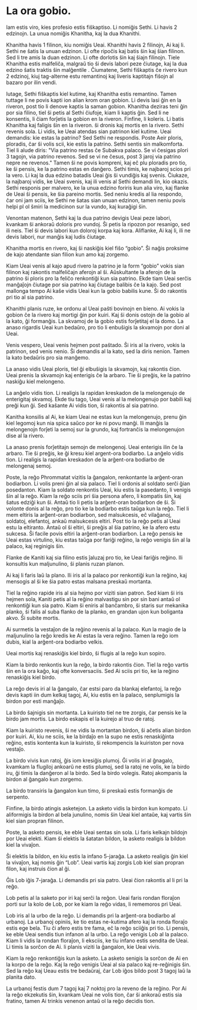 <link rel="stylesheet" href="stilo.css">  

# La ora gobio.

Iam estis viro, kies profesio estis fiŝkaptiso. Li nomiĝis Sethi. Li havis 2 edzinojn. La unua nomiĝis Khanitha, kaj la dua  Khanithi.

Khanitha havis 1 filinon, kiu nomiĝis Ueai. Khanithi havis 2 filinojn, Ai kaj Ii.
Sethi ne ŝatis la unuan edzinon. Li ofte ripoĉis kaj batis ŝin kaj ŝian filinon. Sed li tre amis la duan edzinon. Li ofte dorlotis ŝin kaj ŝiajn filinojn. Tiele Khanitha estis malfeliĉa, malgraŭ tio ŝi devis labori peze ĉiutage, kaj la dua edzino ŝatis traktis ŝin malĝentile . Ĉiumatene, Sethi fiŝkaptis ĉe rivero kun 2 edzinoj, kiuj tag-alterne estu remantinoj kaj liveris kaptitajn fiŝojn al bazaro por ilin vendi.

Iutage, Sethi fiŝkaptis kiel kutime, kaj Khanitha estis remantino. Tamen tuttage li ne povis kapti ion alian krom oran gobion. Li devis lasi ĝin en la riveron, post tio li denove kaptis la saman gobion. Khanitha deziras teni ĝin por sia filino, tiel ŝi petis al Sethi ĉiufoje, kiam li kaptis ĝin. Sed li ne konsentis, li ĉiam forĵetis la gobion en la riveron. Finfine, li koleris. Li batis Khanitha kaj faligis ŝin en la riveron. ŝi dronis kaj mortis en la rivero. Sethi revenis sola. Li vidis, ke Ueai atendas sian patrinon kiel kutime. Ueai demandis: kie estas la patrino? Sed Sethi ne respondis. Poste Aeir ploris, ploradis, ĉar ŝi volis scii, kie estis la patrino. Sethi sentis sin malkomforta. Tiel li alude diris: "Via patrino restas ĉe Subakva palaco. Se vi ĉesigas plori 3 tagojn, via patrino revenos. Sed se vi ne ĉesus, post 3 jaroj via patrino nepre ne revenos." Tamen ŝi ne povis kompreni, kaj eĉ plu ploradis pro tio, ke ŝi pensis, ke la patrino estas en danĝero. Sethi timis, ke najbaroj scios pri la vero. Li kaj la dua edzino batadis Ueai ĝis ŝi vundiĝis kaj svenis. Ĉiukaze, la najbaroj vidis, ke Ueai svenis, kaj ili venis al Sethi demandi lin, kio okazis. Sethi responis per malvero, ke la unua edzino foriris kun alia viro, kaj flanke de Ueai ŝi pensis, ke ŝia pareino mortis. Sed neniu kredis al lia respondo, ĉar oni jam sciis, ke Sethi ne ŝatas sian unuan edzinon, tamen neniu povis helpi pl ol ŝmiri la medicinon sur la vundo, kaj kuraĝigi ŝin.

Venontan matenon, Sethi kaj la dua patrino devigis Ueai peze labori, kvankam ŝi ankoraŭ doloris pro vundoj. Ŝi petis la ripozon por resanigo, sed ili neis. Tiel ŝi devis labori kun doloroj korpa kaj kora. Aliflanke, Ai kaj Ii, ili ne devis labori, nur manĝis kaj ludis ĉiutage.

Khanitha mortis en rivero, kaj ŝi naskiĝis kiel fiŝo “gobio”. Ŝi naĝis proksime de kajo atendante sian filion kun amo kaj zorgemo.

Kiam Ueai venis al kajo apud rivero la patrino je la form “gobio” vokis sian filinon kaj rakontis malfeliĉajn aferojn al ŝi. Aŭskultante la aferojn de la patrino ŝi ploris pro la feliĉo renkontiĝi kun sia patrino. Ekde tiam Ueai serĉis manĝaĵojn ĉiutage por sia patrino kaj ĉiutage balibis ĉe la kajo. Sed  post mallonga tempo Ai kaŝe vidis Ueai kun la gobio babilis kune. Ŝi do rakontis pri tio al sia patrino.

Khanithi planis ruze, ke ordonu al Ueai paŝti bovinojn en bieno. Ai vokis la gobion ĉe la rivero kaj mortigi ĝin por kuiri. Kaj ŝi donis ostojn de la gobio al la kato, ĝi formanĝis. La skvamoj de la gobio estis forĵetitaj el la domo. La anaso rigardis Ueai kun bedaŭro, pro tio li enbuŝigis la skvamojn por doni al Ueai.

Venis vespero, Ueai venis hejmen post paŝtado. Ŝi iris al la rivero, vokis la patrinon, sed venis nenio. Ŝi demandis al la kato, sed la diris nenion. Tamen la kato bedaŭris pro sia manĝemo.

La anaso vidis Ueai ploris, tiel ĝi elbuŝigis la skvamojn, kaj rakontis ĉion. Ueai prenis la skvamojn kaj enterigis ĉe la arbaro. Tie ŝi preĝis, ke la patrino naskiĝu kiel melongeno.

La anĝelo vidis tion. Li realigis la rapidan kreskadon de la melongenujo de enterigitaj skvamoj. Ekde tiu tago, Ueai venis al la melongenujo por babili kaj preĝi kun ĝi. Sed kaŝante Ai vidis tion, ŝi rakontis al sia patrino.

Kanitha konsilis al Ai, ke kiam Ueai ne estas kun la melongenujo, prenu ĝin kiel legomoj kun nia spica saŭco por ke ni povu manĝi. Ili manĝis la melongenojn forĵeti la semoj sur la grundo, kaj fortranĉis la melongenujon dise al la rivero.

La anaso prenis forĵetitajn semojn de melongenoj. Ueai enterigis ilin ĉe la arbaro. Tie ŝi preĝis, ke ĝi kresu kiel argent-ora bodiarbo. La anĝelo vidis tion. Li realigis la rapidan kreskadon de la  arĝent-ora bodiarbo de melongenaj semoj.

Poste, la reĝo Phrommatat vizitis la ĝangalon, renkontante la arĝent-oran bodiarbon. Li volis preni ĝin al sia palaco. Tiel li ordonis al soldato serĉi ĝian posedanton. Kiam la soldato renkontis Ueai, kiu estis la pasedanto, li venigis ŝin al la reĝo. Kiam la reĝo sciis pri ŝia persona afero, li kompatis ŝin, kaj ŝatus edziĝi kun ŝi. Antaŭ tio li petis la arĝent-oran bodiarbon de ŝi. Ŝi volonte donis al la reĝo, pro tio ke la bodiarbo estis taŭga kun la reĝo. Tiel li mem eltiris la arĝent-oran bodiarbon, sed malsukcesis, eĉ vilaĝanoj, soldatoj, elefantoj, ankaŭ malsukcesis eltiri. Post tio la reĝo petis al Ueai estu la eltiranto. Antaŭ ol ŝi eltiri, ŝi preĝis al ŝia patrino, ke la afero estu sukcesa. Ŝi facile povis eltiri la arĝent-oran bodiarbon. La reĝo pensis ke Ueai estas virtulino, kiu estas taŭga por fariĝi reĝino, la reĝo venigis ŝin al la palaco, kaj reginigis ŝin.

Flanke de Kaniti kaj sia filino estis ĵaluzaj pro tio, ke Ueai fariĝis reĝino. Ili konsultis kun maljunulino, ŝi planis ruzan planon.

Ai kaj Ii faris laŭ la plano. Ili iris al la palaco por renkontiĝi kun la reĝino, kaj mensogis al ŝi ke ŝia patro estas malsana preskaŭ mortanta.

Tiel la reĝino rapide iris al sia hejmo por viziti sian patron. Sed kiam ŝi iris hejmen sola, Kaniti petis al la reĝino malvastigu sin por sin bani antaŭ ol renkontiĝi kun sia patro. Kiam ŝi eniris al banĉambro, ŝi staris sur mekanika planko, ŝi falis al suba flanko de la planko, en grandan ujon kun boliganta akvo. Ŝi subite mortis.

Ai surmetis la vestaĵon de la reĝino revenis al la palaco. Kun la magio de la maljunulino la reĝo kredis ke Ai estas la vera reĝino. Tamen la reĝo iom dubis, kial la arĝent-ora bodiarbo velkis.

Ueai mortis kaj renaskiĝis kiel birdo, ŝi flugis al la reĝo kun sopiro.

Kiam la birdo renkontis kun la reĝo, la birdo rakontis ĉion. Tiel la reĝo vartis ŝin en la ora kaĝo, kaj ofte konversaciis. Sed Ai sciis pri tio, ke la reĝino renaskiĝis kiel birdo.

La reĝo devis iri al la ĝangalo, ĉar estsi paro da blankaj elefantoj, la reĝo devis kapti iin dum kelkaj tagoj, Ai, kiu estis en la palaco, senplumigis la birdon por esti manĝaĵo.

La birdo ŝajnigis sin mortanta. La kuiristo tiel ne tre zorgis, ĉar pensis ke la birdo jam mortis. La birdo eskapis el la kuirejo al truo de ratoj.

Kiam la kuiristo revenis, ŝi ne vidis la mortantan birdon, ŝi aĉetis alian birdon por kuiri. Ai, kiu ne sciis, ke la birdaĵo en la supo ne estis renaskiĝinta reĝino, estis kontenta kun la kuiristo, ŝi rekompencis la kuiriston per nova vestaĵo.

La birdo vivis kun ratoj, ĝis iom kresiĝis plumoj. Ĝi volis iri al ĝnagalo, kvamkam la flugiloj ankoarŭ ne estis plumoj, sed la ratoj ne volis, ke la birdo iru, ĝi timis la danĝeron al la birdo. Sed la birdo volegis. Ratoj akompanis la birdon al ĝangalo kun zorgemo.

La birdo transiris la ĝangalon kun timo, ŝi preskaŭ estis formanĝis de serpento.

Finfine, la birdo atingis asketejon. La asketo vidis la birdon kun kompato. Li aliformigis la birdon al bela junulino, nomis ŝin Ueai kiel antaŭe, kaj vartis ŝin kiel sian propran filinon.

Poste, la asketo pensis, ke eble Ueai sentas sin sola. Li faris kelkajn bildojn por Ueai elekti. Kiam ŝi elektis la ŝatatan bildon, la asketo realigis la bildon kiel la vivaĵon.

Ŝi elektis la bildon, en kiu estis la infano 5-jaraĝa. La asketo realigis ĝin kiel la vivaĵon, kaj  nomis ĝin “Lob”. Ueai vartis kaj zorgis Lob kiel sian propran filon, kaj instruis ĉion al ĝi.

Ĝis Lob iĝis 7-jaraĝa. Li demandis pri sia patro. Ueai ĉion rakontis al li pri la reĝo.

Lob petis al la saketo por iri kaj serĉi la reĝon. Ueai faris rondan floraĵon porti sur la kolo de Lob, por ke kiam la reĝo vidas, li rememoros pri Ueai.

Lob iris al la urbo de la reĝo. Li demandis pri la arĝent-ora bodiarbo al urbanoj. La urbanoj opiniis, ke tio  estas ne-kutima afero kaj la ronda floraĵo estis ege bela. Tiu ĉi afero estis tre fama, eĉ la reĝo sciiĝis pri tio. Li pensis, ke eble Ueai sendis tiun infanon al la urbo. La reĝo venigis Lob al la palaco. Kiam li vidis la rondan floraĵon, li eksciis, ke tiu infano estis sendita de Ueai. Li timis la sorĉon de Ai. li planis viziti la ĝangalon, kie Ueai vivis.

Kiam la reĝo renkontiĝis kun la asketo. La asketo senigis la sorĉon de Ai en la korpo de la reĝo. Kaj la reĝo venigis Ueai al sia palaco kaj re-reĝinigis ŝin. Sed la reĝo kaj Ueau estis tre bedaŭraj, ĉar Lob iĝos bildo post 3 tagoj laŭ la planita dato.

La urbanoj festis dum 7 tagoj kaj 7 noktoj pro la reveno de la reĝino. Por Ai la reĝo ekzekutis ŝin, kvankam Ueai ne volis tion, ĉar ŝi ankoraŭ estis sia fratino, tamen Ai trinkis venenon antaŭ ol la reĝo decidis tion.

